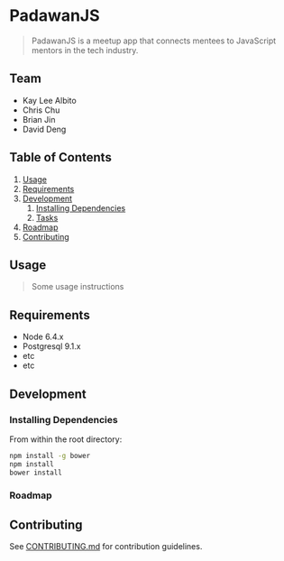# PadawanJS

> PadawanJS is a meetup app that connects mentees to JavaScript mentors in the tech industry.

## Team

  - Kay Lee Albito
  - Chris Chu
  - Brian Jin
  - David Deng

## Table of Contents

1. [Usage](#Usage)
1. [Requirements](#requirements)
1. [Development](#development)
    1. [Installing Dependencies](#installing-dependencies)
    1. [Tasks](#tasks)
1. [Roadmap](#roadmap)
1. [Contributing](#contributing)

## Usage

> Some usage instructions

## Requirements

- Node 6.4.x
- Postgresql 9.1.x
- etc
- etc

## Development

### Installing Dependencies

From within the root directory:

```sh
npm install -g bower
npm install
bower install
```

### Roadmap


## Contributing

See [CONTRIBUTING.md](CONTRIBUTING.md) for contribution guidelines.
